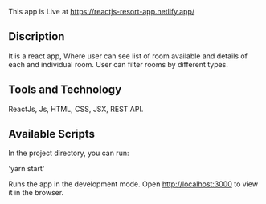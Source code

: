 This app is Live at https://reactjs-resort-app.netlify.app/

## Discription 

It is a react app, Where user can see list of room available and details of each and individual room. User can filter rooms by different types.

## Tools and Technology

ReactJs, Js, HTML, CSS, JSX, REST API.

## Available Scripts

In the project directory, you can run:

'yarn start'

Runs the app in the development mode.
Open [http://localhost:3000](http://localhost:3000) to view it in the browser.

